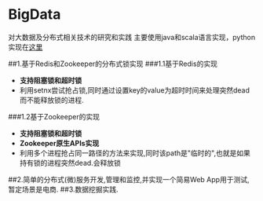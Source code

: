 # BigData
对大数据及分布式相关技术的研究和实践
主要使用java和scala语言实现，python实现在[这里](https://github.com/huangjianqin/MLandDM)

##1.基于Redis和Zookeeper的分布式锁实现
###1.1基于Redis的实现
* **支持阻塞锁和超时锁**
* 利用setnx尝试抢占锁,同时通过设置key的value为超时时间来处理突然dead而不能释放锁的进程.

###1.2基于Zookeeper的实现
* **支持阻塞锁和超时锁**
* **Zookeeper原生APIs实现**
* 利用多个进程抢占同一路径的方法来实现,同时该path是"临时的",也就是如果持有锁的进程突然dead.会释放锁

##2.简单的分布式(微)服务开发,管理和监控,并实现一个简易Web App用于测试,暂定场景是电商.
##3.数据挖掘实践.